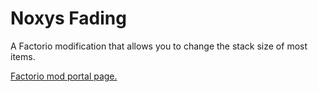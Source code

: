 # Noxys Fading

A Factorio modification that allows you to change the stack size of most items.

[Factorio mod portal page.](https://mods.factorio.com/mods/CobaltSky/Noxys_StackSizeMultiplier)